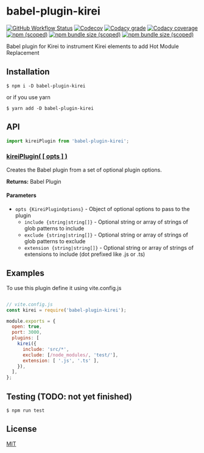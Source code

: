 babel-plugin-kirei
==========================

[![GitHub Workflow Status](https://img.shields.io/github/workflow/status/ifaxity/kirei/E2E%20and%20Unit%20Tests?style=for-the-badge&logo=github)](https://github.com/iFaxity/kirei/actions)
[![Codecov](https://img.shields.io/codecov/c/github/ifaxity/kirei?style=for-the-badge&logo=codecov)](https://codecov.io/gh/iFaxity/kirei)
[![Codacy grade](https://img.shields.io/codacy/grade/dbdf69a34ba64733ace9d8aa204248ab?style=for-the-badge&logo=codacy)](https://app.codacy.com/manual/iFaxity/kirei/dashboard)
[![Codacy coverage](https://img.shields.io/codacy/coverage/dbdf69a34ba64733ace9d8aa204248ab?style=for-the-badge&logo=codacy)](https://app.codacy.com/manual/iFaxity/kirei/dashboard)
[![npm (scoped)](https://img.shields.io/npm/v/babel-plugin-kirei?style=for-the-badge&logo=npm)](https://npmjs.org/package/babel-plugin-kirei)
[![npm bundle size (scoped)](https://img.shields.io/bundlephobia/min/babel-plugin-kirei?label=Bundle%20size&style=for-the-badge)](https://npmjs.org/package/babel-plugin-kirei)
[![npm bundle size (scoped)](https://img.shields.io/bundlephobia/minzip/babel-plugin-kirei?label=Bundle%20size%20%28gzip%29&style=for-the-badge)](https://npmjs.org/package/babel-plugin-kirei)

Babel plugin for Kirei to instrument Kirei elements to add Hot Module Replacement


Installation
--------------------------
`$ npm i -D babel-plugin-kirei`

or if you use yarn

`$ yarn add -D babel-plugin-kirei`


API
--------------------------

```js
import kireiPlugin from 'babel-plugin-kirei';
```

### [kireiPlugin( [ opts ] )](#kirei-plugin)

Creates the Babel plugin from a set of optional plugin options.

**Returns:** Babel Plugin

#### Parameters
* `opts {KireiPluginOptions}` - Object of optional options to pass to the plugin
  * `include {string|string[]}` - Optional string or array of strings of glob patterns to include
  * `exclude {string|string[]}` - Optional string or array of strings of glob patterns to exclude
  * `extension {string|string[]}` - Optional string or array of strings of extensions to include (dot prefixed like .js or .ts)


Examples
--------------------------

To use this plugin define it using vite.config.js

```js

// vite.config.js
const kirei = require('babel-plugin-kirei');

module.exports = {
  open: true,
  port: 3000,
  plugins: [
    kirei({
      include: 'src/*',
      exclude: [/node_modules/, 'test/'],
      extension: [ '.js', '.ts' ],
    }),
  ],
};
```


Testing (TODO: not yet finished)
--------------------------

`$ npm run test`


License
--------------------------

[MIT](./LICENSE)
